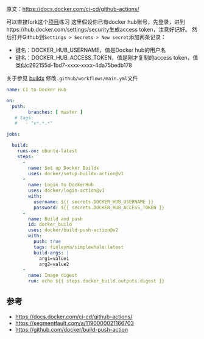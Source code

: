 原文：https://docs.docker.com/ci-cd/github-actions/

可以直接fork这个[项目](https://github.com/usha-mandya/SimpleWhaleDemo)练习
这里假设你已有docker hub账号，先登录，进到https://hub.docker.com/settings/security生成access token，注意好记好。
然后打开Github到`Settings > Secrets > New secret`添加两条记录：

* 键名：DOCKER_HUB_USERNAME，值是Docker hub的用户名
* 键名：DOCKER_HUB_ACCESS_TOKEN，值是刚才复制的access token，值类似c292155d-1bd7-xxxx-xxxx-4da75bedb178

关于参见 [buildx](https://segmentfault.com/a/1190000021166703)
修改`.github/workflows/main.yml`文件
```yaml
name: CI to Docker Hub 

on:
  push:
        branches: [ master ]
   # tags:
   #   - "v*.*.*"

jobs:

  build:
    runs-on: ubuntu-latest
    steps:
      -
        name: Set up Docker Buildx
        uses: docker/setup-buildx-action@v1
      -
        name: Login to DockerHub
        uses: docker/login-action@v1 
        with:
          username: ${{ secrets.DOCKER_HUB_USERNAME }}
          password: ${{ secrets.DOCKER_HUB_ACCESS_TOKEN }}
      -
        name: Build and push
        id: docker_build
        uses: docker/build-push-action@v2
        with:
          push: true
          tags: finleyma/simplewhale:latest
          build-args: |
            arg1=value1
            arg2=value2
      -
        name: Image digest
        run: echo ${{ steps.docker_build.outputs.digest }}
```

## 参考

* https://docs.docker.com/ci-cd/github-actions/
* https://segmentfault.com/a/1190000021166703
* https://github.com/docker/build-push-action
